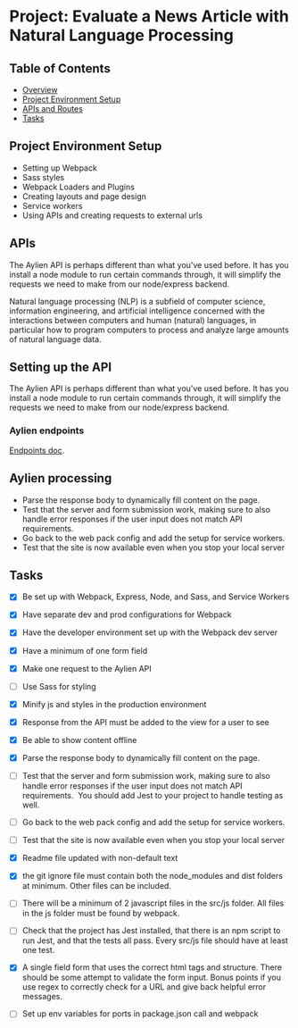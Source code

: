 # Project: Evaluate a News Article with Natural Language Processing

## Table of Contents

* [Overview](#overview)
* [Project Environment Setup](#project)
* [APIs and Routes](#api)
* [Tasks](#tasks)

## Project Environment Setup

- Setting up Webpack
- Sass styles
- Webpack Loaders and Plugins
- Creating layouts and page design
- Service workers
- Using APIs and creating requests to external urls

## APIs

The Aylien API is perhaps different than what you've used before. It has you install a node module to run certain commands through, it will simplify the requests we need to make from our node/express backend.

Natural language processing (NLP) is a subfield of computer science, information engineering, and artificial intelligence
concerned with the interactions between computers and human (natural) languages, in particular how to program computers to
process and analyze large amounts of natural language data.

## Setting up the API

The Aylien API is perhaps different than what you've used before. It has you install a node module to run certain commands through, it will simplify the requests we need to make from our node/express backend.

### Aylien endpoints

[Endpoints doc](https://docs.aylien.com/textapi/endpoints/#api-endpoints).

## Aylien processing

- Parse the response body to dynamically fill content on the page.
- Test that the server and form submission work, making sure to also handle error responses if the user input does not match API requirements.
- Go back to the web pack config and add the setup for service workers.
- Test that the site is now available even when you stop your local server

## Tasks

- [x] Be set up with Webpack, Express, Node, and Sass, and Service Workers

- [x] Have separate dev and prod configurations for Webpack

- [x] Have the developer environment set up with the Webpack dev server

- [x] Have a minimum of one form field

- [x] Make one request to the Aylien API

- [ ] Use Sass for styling

- [x] Minify js and styles in the production environment

- [x] Response from the API must be added to the view for a user to see 

- [x] Be able to show content offline

- [x] Parse the response body to dynamically fill content on the page.

- [ ] Test that the server and form submission work, making sure to also handle error responses if the user input does not match API requirements.  You should add Jest to your project to handle testing as well.

- [ ] Go back to the web pack config and add the setup for service workers.

- [ ] Test that the site is now available even when you stop your local server

- [x] Readme file updated with non-default text

- [x] the git ignore file must contain both the node_modules and dist folders at minimum. Other files can be included.

- [ ] There will be a minimum of 2 javascript files in the src/js folder. All files in the js folder must be found by webpack.

- [ ] Check that the project has Jest installed, that there is an npm script to run Jest, and that the tests all pass. Every src/js file should have at least one test.

- [x] A single field form that uses the correct html tags and structure. There should be some attempt to validate the form input. Bonus points if you use regex to correctly check for a URL and give back helpful error messages.

- [ ] Set up env variables for ports in package.json call and webpack

